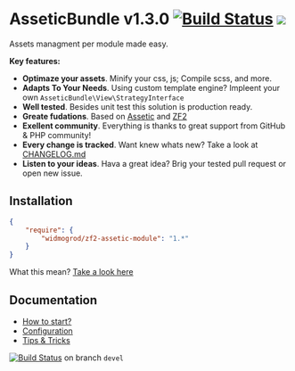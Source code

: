 # AsseticBundle v1.3.0 [![Build Status](https://travis-ci.org/widmogrod/zf2-assetic-module.png?branch=master)](https://travis-ci.org/widmogrod/zf2-assetic-module) [![](http://stillmaintained.com/widmogrod/zf2-assetic-module.png)](http://stillmaintained.com/widmogrod/zf2-assetic-module)

Assets managment per module made easy.

**Key features:**

  * **Optimaze your assets**. Minify your css, js; Compile scss, and more.
  * **Adapts To Your Needs**. Using custom template engine? Impleent your own `AsseticBundle\View\StrategyInterface`
  * **Well tested**. Besides unit test this solution is production ready.
  * **Greate fudations**. Based on [Assetic](https://github.com/kriswallsmith/assetic) and [ZF2](https://github.com/zendframework/zf2)
  * **Exellent community**. Everything is thanks to great support from GitHub & PHP community!
  * **Every change is tracked**. Want knew whats new? Take a look at [CHANGELOG.md](https://github.com/widmogrod/zf2-assetic-module/blob/master/CHANGELOG.md)
  * **Listen to your ideas**. Hava a great idea? Brig your tested pull request or open new issue.


## Installation

``` json
{
    "require": {
        "widmogrod/zf2-assetic-module": "1.*"
    }
}
```

What this mean? [Take a look here](http://getcomposer.org/doc/00-intro.md#introduction)

## Documentation

  * [How to start?](https://github.com/widmogrod/zf2-assetic-module/blob/master/docs/howto.md)
  * [Configuration](https://github.com/widmogrod/zf2-assetic-module/blob/master/docs/config.md)
  * [Tips & Tricks](https://github.com/widmogrod/zf2-assetic-module/blob/master/docs/tips.md)

[![Build Status](https://travis-ci.org/widmogrod/zf2-assetic-module.png?branch=devel)](https://travis-ci.org/widmogrod/zf2-assetic-module)  on branch `devel`